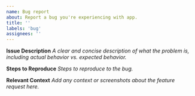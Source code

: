 ```yaml
---
name: Bug report
about: Report a bug you're experiencing with app.
title: ''
labels: 'bug'
assignees: ''
---
```


**Issue Description**
_A clear and concise description of what the problem is, including actual behavior vs. expected behavior._

**Steps to Reproduce**
_Steps to reproduce to the bug._

**Relevant Context**
_Add any context or screenshots about the feature request here._

